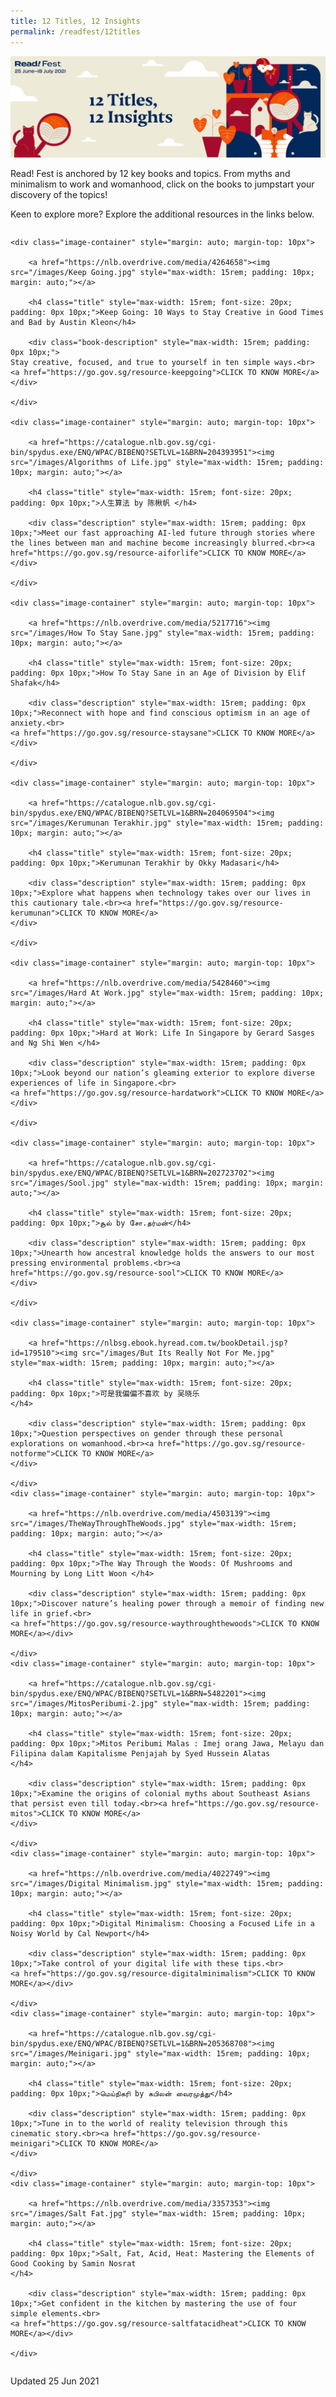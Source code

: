 ```yaml
---
title: 12 Titles, 12 Insights
permalink: /readfest/12titles
---
```

![banner RF](\images\RF_12.jpg)



Read! Fest is anchored by 12 key books and topics. From myths and minimalism to work and womanhood, click on the books to jumpstart your discovery of the topics!

Keen to explore more? Explore the additional resources in the links below. 



<div class="wrapper" style="width: 100%;">

<div class="container" style="display: flex; margin: auto; align-content: flex-start; width: inherit; flex-wrap: wrap"> 

    <div class="image-container" style="margin: auto; margin-top: 10px">
    
        <a href="https://nlb.overdrive.com/media/4264658"><img src="/images/Keep Going.jpg" style="max-width: 15rem; padding: 10px; margin: auto;"></a>
    
        <h4 class="title" style="max-width: 15rem; font-size: 20px; padding: 0px 10px;">Keep Going: 10 Ways to Stay Creative in Good Times and Bad by Austin Kleon</h4>
    
        <div class="book-description" style="max-width: 15rem; padding: 0px 10px;">
    Stay creative, focused, and true to yourself in ten simple ways.<br>
    <a href="https://go.gov.sg/resource-keepgoing">CLICK TO KNOW MORE</a>
    </div>
    
    </div>
    
    <div class="image-container" style="margin: auto; margin-top: 10px">
    
        <a href="https://catalogue.nlb.gov.sg/cgi-bin/spydus.exe/ENQ/WPAC/BIBENQ?SETLVL=1&BRN=204393951"><img src="/images/Algorithms of Life.jpg" style="max-width: 15rem; padding: 10px; margin: auto;"></a>
    
        <h4 class="title" style="max-width: 15rem; font-size: 20px; padding: 0px 10px;">人生算法 by 陈楸帆 </h4>
    
        <div class="description" style="max-width: 15rem; padding: 0px 10px;">Meet our fast approaching AI-led future through stories where the lines between man and machine become increasingly blurred.<br><a href="https://go.gov.sg/resource-aiforlife">CLICK TO KNOW MORE</a>
    </div>
    
    </div>
    
    <div class="image-container" style="margin: auto; margin-top: 10px">
    
        <a href="https://nlb.overdrive.com/media/5217716"><img src="/images/How To Stay Sane.jpg" style="max-width: 15rem; padding: 10px; margin: auto;"></a>
    
        <h4 class="title" style="max-width: 15rem; font-size: 20px; padding: 0px 10px;">How To Stay Sane in an Age of Division by Elif Shafak</h4>
    
        <div class="description" style="max-width: 15rem; padding: 0px 10px;">Reconnect with hope and find conscious optimism in an age of anxiety.<br>
    <a href="https://go.gov.sg/resource-staysane">CLICK TO KNOW MORE</a></div>
    
    </div>
    
    <div class="image-container" style="margin: auto; margin-top: 10px">
    
        <a href="https://catalogue.nlb.gov.sg/cgi-bin/spydus.exe/ENQ/WPAC/BIBENQ?SETLVL=1&BRN=204069504"><img src="/images/Kerumunan Terakhir.jpg" style="max-width: 15rem; padding: 10px; margin: auto;"></a>
    
        <h4 class="title" style="max-width: 15rem; font-size: 20px; padding: 0px 10px;">Kerumunan Terakhir by Okky Madasari</h4>
    
        <div class="description" style="max-width: 15rem; padding: 0px 10px;">Explore what happens when technology takes over our lives in this cautionary tale.<br><a href="https://go.gov.sg/resource-kerumunan">CLICK TO KNOW MORE</a>
    </div>
    
    </div>
    
    <div class="image-container" style="margin: auto; margin-top: 10px">
    
        <a href="https://nlb.overdrive.com/media/5428460"><img src="/images/Hard At Work.jpg" style="max-width: 15rem; padding: 10px; margin: auto;"></a>
    
        <h4 class="title" style="max-width: 15rem; font-size: 20px; padding: 0px 10px;">Hard at Work: Life In Singapore by Gerard Sasges and Ng Shi Wen </h4>
    
        <div class="description" style="max-width: 15rem; padding: 0px 10px;">Look beyond our nation’s gleaming exterior to explore diverse experiences of life in Singapore.<br>
    <a href="https://go.gov.sg/resource-hardatwork">CLICK TO KNOW MORE</a></div>
    
    </div>
    
    <div class="image-container" style="margin: auto; margin-top: 10px">
    
        <a href="https://catalogue.nlb.gov.sg/cgi-bin/spydus.exe/ENQ/WPAC/BIBENQ?SETLVL=1&BRN=202723702"><img src="/images/Sool.jpg" style="max-width: 15rem; padding: 10px; margin: auto;"></a>
    
        <h4 class="title" style="max-width: 15rem; font-size: 20px; padding: 0px 10px;">சூல் by சோ.தர்மன்</h4>
    
        <div class="description" style="max-width: 15rem; padding: 0px 10px;">Unearth how ancestral knowledge holds the answers to our most pressing environmental problems.<br><a href="https://go.gov.sg/resource-sool">CLICK TO KNOW MORE</a>
    </div>
    
    </div>
    
    <div class="image-container" style="margin: auto; margin-top: 10px">
    
        <a href="https://nlbsg.ebook.hyread.com.tw/bookDetail.jsp?id=179510"><img src="/images/But Its Really Not For Me.jpg" style="max-width: 15rem; padding: 10px; margin: auto;"></a>
    
        <h4 class="title" style="max-width: 15rem; font-size: 20px; padding: 0px 10px;">可是我偏偏不喜欢 by 吴晓乐
    </h4>
    
        <div class="description" style="max-width: 15rem; padding: 0px 10px;">Question perspectives on gender through these personal explorations on womanhood.<br><a href="https://go.gov.sg/resource-notforme">CLICK TO KNOW MORE</a>
    </div>
    
    </div>
    <div class="image-container" style="margin: auto; margin-top: 10px">
    
        <a href="https://nlb.overdrive.com/media/4503139"><img src="/images/TheWayThroughTheWoods.jpg" style="max-width: 15rem; padding: 10px; margin: auto;"></a>
    
        <h4 class="title" style="max-width: 15rem; font-size: 20px; padding: 0px 10px;">The Way Through the Woods: Of Mushrooms and Mourning by Long Litt Woon </h4>
    
        <div class="description" style="max-width: 15rem; padding: 0px 10px;">Discover nature’s healing power through a memoir of finding new life in grief.<br>
    <a href="https://go.gov.sg/resource-waythroughthewoods">CLICK TO KNOW MORE</a></div>
    
    </div>
    <div class="image-container" style="margin: auto; margin-top: 10px">
    
        <a href="https://catalogue.nlb.gov.sg/cgi-bin/spydus.exe/ENQ/WPAC/BIBENQ?SETLVL=1&BRN=5482201"><img src="/images/MitosPeribumi-2.jpg" style="max-width: 15rem; padding: 10px; margin: auto;"></a>
    
        <h4 class="title" style="max-width: 15rem; font-size: 20px; padding: 0px 10px;">Mitos Peribumi Malas : Imej orang Jawa, Melayu dan Filipina dalam Kapitalisme Penjajah by Syed Hussein Alatas
    </h4>
    
        <div class="description" style="max-width: 15rem; padding: 0px 10px;">Examine the origins of colonial myths about Southeast Asians that persist even till today.<br><a href="https://go.gov.sg/resource-mitos">CLICK TO KNOW MORE</a>
    </div>
    
    </div>
    <div class="image-container" style="margin: auto; margin-top: 10px">
    
        <a href="https://nlb.overdrive.com/media/4022749"><img src="/images/Digital Minimalism.jpg" style="max-width: 15rem; padding: 10px; margin: auto;"></a>
    
        <h4 class="title" style="max-width: 15rem; font-size: 20px; padding: 0px 10px;">Digital Minimalism: Choosing a Focused Life in a Noisy World by Cal Newport</h4>
    
        <div class="description" style="max-width: 15rem; padding: 0px 10px;">Take control of your digital life with these tips.<br>
    <a href="https://go.gov.sg/resource-digitalminimalism">CLICK TO KNOW MORE</a></div>
    
    </div>
    <div class="image-container" style="margin: auto; margin-top: 10px">
    
        <a href="https://catalogue.nlb.gov.sg/cgi-bin/spydus.exe/ENQ/WPAC/BIBENQ?SETLVL=1&BRN=205368708"><img src="/images/Meinigari.jpg" style="max-width: 15rem; padding: 10px; margin: auto;"></a>
    
        <h4 class="title" style="max-width: 15rem; font-size: 20px; padding: 0px 10px;">மெய்நிகரி by கபிலன் வைரமுத்து</h4>
    
        <div class="description" style="max-width: 15rem; padding: 0px 10px;">Tune in to the world of reality television through this cinematic story.<br><a href="https://go.gov.sg/resource-meinigari">CLICK TO KNOW MORE</a>
    </div>
    
    </div>
    <div class="image-container" style="margin: auto; margin-top: 10px">
    
        <a href="https://nlb.overdrive.com/media/3357353"><img src="/images/Salt Fat.jpg" style="max-width: 15rem; padding: 10px; margin: auto;"></a>
    
        <h4 class="title" style="max-width: 15rem; font-size: 20px; padding: 0px 10px;">Salt, Fat, Acid, Heat: Mastering the Elements of Good Cooking by Samin Nosrat
    </h4>
    
        <div class="description" style="max-width: 15rem; padding: 0px 10px;">Get confident in the kitchen by mastering the use of four simple elements.<br>
    <a href="https://go.gov.sg/resource-saltfatacidheat">CLICK TO KNOW MORE</a></div>
    
    </div>

</div>

</div>



Updated 25 Jun 2021